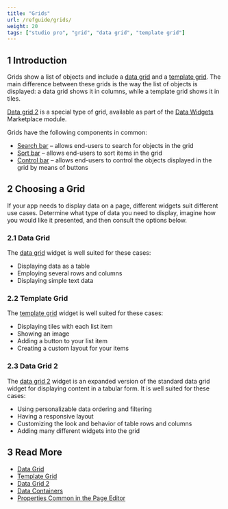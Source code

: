 ```yaml
---
title: "Grids"
url: /refguide/grids/
weight: 20
tags: ["studio pro", "grid", "data grid", "template grid"]
---
```


## 1 Introduction

Grids show a list of objects and include a [data grid](/refguide/data-grid/) and a [template grid](/refguide/template-grid/). The main difference between these grids is the way the list of objects is displayed: a data grid shows it in columns, while a template grid shows it in tiles.

[Data grid 2](/appstore/modules/data-grid-2/) is a special type of grid, available as part of the [Data Widgets](https://marketplace.mendix.com/link/component/116540) Marketplace module.

Grids have the following components in common:

* [Search bar](/refguide/search-bar/) –  allows end-users to search for objects in the grid 
* [Sort bar](/refguide/sort-bar/) –  allows end-users to sort items in the grid 
* [Control bar](/refguide/control-bar/) –  allows end-users to control the objects displayed in the grid by means of buttons 

## 2 Choosing a Grid

If your app needs to display data on a page, different widgets suit different use cases. Determine what type of data you need to display, imagine how you would like it presented, and then consult the options below.

### 2.1 Data Grid

The [data grid](/refguide/data-grid/) widget is well suited for these cases:

* Displaying data as a table
* Employing several rows and columns
* Displaying simple text data

### 2.2 Template Grid

The [template grid](/refguide/template-grid/) widget is well suited for these cases:

* Displaying tiles with each list item
* Showing an image
* Adding a button to your list item
* Creating a custom layout for your items

### 2.3 Data Grid 2

The [data grid 2](/appstore/modules/data-grid-2/) widget is an expanded version of the standard data grid widget for displaying content in a tabular form. It is well suited for these cases:

* Using personalizable data ordering and filtering
* Having a responsive layout
* Customizing the look and behavior of table rows and columns
* Adding many different widgets into the grid

## 3 Read More

* [Data Grid](/refguide/data-grid/)
* [Template Grid](/refguide/template-grid/)
* [Data Grid 2](/appstore/modules/data-grid-2/)
* [Data Containers](/refguide/data-widgets/)
* [Properties Common in the Page Editor](/refguide/common-widget-properties/)
